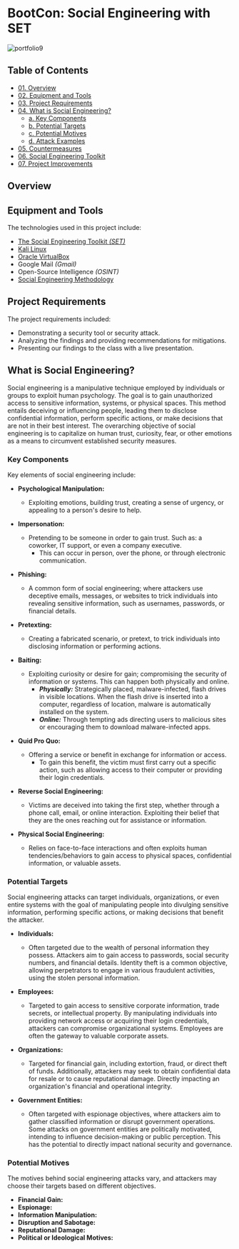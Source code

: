 # BootCon: Social Engineering with SET

![portfolio9](https://github.com/CJanecka/Projects_and_CTFs/assets/131223318/9b60b3fa-bdd4-4b9f-92ea-e61c57b6868d)

## Table of Contents

  + [01. Overview](#Overview)
  + [02. Equipment and Tools](#Equipment-and-Tools)
  + [03. Project Requirements](#Project-Requirements)
  + [04. What is Social Engineering?](#What-is-Social-Engineering?)
    - [a. Key Components](#Key-Components)
    - [b. Potential Targets](#Potential-Targets)
    - [c. Potential Motives](#Potential-Motives)
    - [d. Attack Examples](#Attack-Examples)
  + [05. Countermeasures](#Countermeasures)
  + [06. Social Engineering Toolkit](#Social-Engineering-Toolkit)
  + [07. Project Improvements](#Project-Improvements)

## Overview

<add here>

## Equipment and Tools

The technologies used in this project include:

  + [The Social Engineering Toolkit *(SET)*](https://github.com/trustedsec/social-engineer-toolkit/blob/master/README.md)
  + [Kali Linux](https://github.com/trustedsec/social-engineer-toolkit/blob/master/README.md)
  + [Oracle VirtualBox](https://www.virtualbox.org/)
  + Google Mail *(Gmail)*
  + Open-Source Intelligence *(OSINT)*
  + [Social Engineering Methodology](https://www.ibm.com/topics/social-engineering#How+and+why+social+engineering+works)

## Project Requirements

The project requirements included:

  + Demonstrating a security tool or security attack.
  + Analyzing the findings and providing recommendations for mitigations.
  + Presenting our findings to the class with a live presentation.

## What is Social Engineering?

Social engineering is a manipulative technique employed by individuals or groups to exploit human psychology. The goal is to gain unauthorized access to sensitive information, systems, or physical spaces.  This method entails deceiving or influencing people, leading them to disclose confidential information, perform specific actions, or make decisions that are not in their best interest. The overarching objective of social engineering is to capitalize on human trust, curiosity, fear, or other emotions as a means to circumvent established security measures.

### Key Components

Key elements of social engineering include:

  + **Psychological Manipulation:**
    - Exploiting emotions, building trust, creating a sense of urgency, or appealing to a person's desire to help.
   
  + **Impersonation:**
    - Pretending to be someone in order to gain trust. Such as: a coworker, IT support, or even a company executive.
      + This can occur in person, over the phone, or through electronic communication.
     
  + **Phishing:**
    - A common form of social engineering; where attackers use deceptive emails, messages, or websites to trick individuals into revealing sensitive information, such as usernames, passwords, or financial details.
   
  + **Pretexting:**
    - Creating a fabricated scenario, or pretext, to trick individuals into disclosing information or performing actions.
   
  + **Baiting:**
    - Exploiting curiosity or desire for gain; compromising the security of information or systems. This can happen both physically and online.
      + ***Physically:*** Strategically placed, malware-infected, flash drives in visible locations. When the flash drive is inserted into a computer, regardless of location, malware is automatically installed on the system.
      + ***Online:*** Through tempting ads directing users to malicious sites or encouraging them to download malware-infected apps.
     
  + **Quid Pro Quo:**
    - Offering a service or benefit in exchange for information or access.
      + To gain this benefit, the victim must first carry out a specific action, such as allowing access to their computer or providing their login credentials.
     
  + **Reverse Social Engineering:**
    - Victims are deceived into taking the first step, whether through a phone call, email, or online interaction. Exploiting their belief that they are the ones reaching out for assistance or information.
   
  + **Physical Social Engineering:**
    - Relies on face-to-face interactions and often exploits human tendencies/behaviors to gain access to physical spaces, confidential information, or valuable assets.
   
### Potential Targets

Social engineering attacks can target individuals, organizations, or even entire systems with the goal of manipulating people into divulging sensitive information, performing specific actions, or making decisions that benefit the attacker. 

  + **Individuals:**
    - Often targeted due to the wealth of personal information they possess. Attackers aim to gain access to passwords, social security numbers, and financial details. Identity theft is a common objective, allowing perpetrators to engage in various fraudulent activities, using the stolen personal information.
     
  + **Employees:**
    - Targeted to gain access to sensitive corporate information, trade secrets, or intellectual property. By manipulating individuals into providing network access or acquiring their login credentials, attackers can compromise organizational systems. Employees are often the gateway to valuable corporate assets.
     
  + **Organizations:**
    -  Targeted for financial gain, including extortion, fraud, or direct theft of funds. Additionally, attackers may seek to obtain confidential data for resale or to cause reputational damage. Directly impacting an organization's financial and operational integrity.
     
  + **Government Entities:**
    - Often targeted with espionage objectives, where attackers aim to gather classified information or disrupt government operations. Some attacks on government entities are politically motivated, intending to influence decision-making or public perception. This has the potential to directly impact national security and governance.
     
### Potential Motives

The motives behind social engineering attacks vary, and attackers may choose their targets based on different objectives.

  + **Financial Gain:**
  + **Espionage:**
  + **Information Manipulation:**
  + **Disruption and Sabotage:**
  + **Reputational Damage:**
  + **Political or Ideological Motives:**
